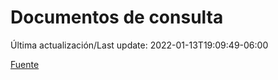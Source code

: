 # Documentos de consulta

Última actualización/Last update: 2022-01-13T19:09:49-06:00

 [Fuente](https://coronavirus.gob.mx/documentos-de-consulta/)
